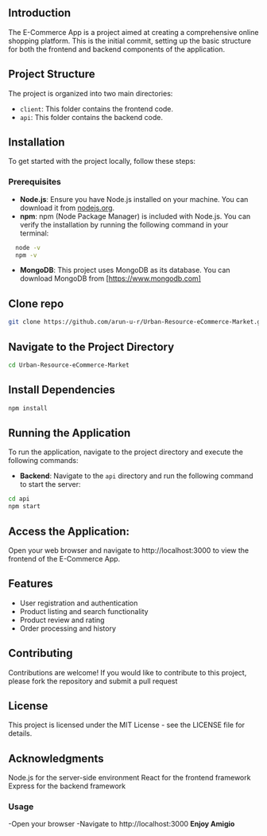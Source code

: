 ## Introduction

The E-Commerce App is a project aimed at creating a comprehensive online shopping platform. This is the initial commit, setting up the basic structure for both the frontend and backend components of the application.

## Project Structure

The project is organized into two main directories:

- `client`: This folder contains the frontend code.
- `api`: This folder contains the backend code.

## Installation

To get started with the project locally, follow these steps:

### Prerequisites

- **Node.js**: Ensure you have Node.js installed on your machine. You can download it from [nodejs.org](https://nodejs.org/).
- **npm**: npm (Node Package Manager) is included with Node.js. You can verify the installation by running the following command in your terminal:

```sh
  node -v
  npm -v
```

  - **MongoDB**: This project uses MongoDB as its database. You can download MongoDB from [https://www.mongodb.com]

## Clone repo
```sh
git clone https://github.com/arun-u-r/Urban-Resource-eCommerce-Market.git
```
## Navigate to the Project Directory

```sh
cd Urban-Resource-eCommerce-Market
```

## Install Dependencies
```sh
npm install
```

## Running the Application

To run the application, navigate to the project directory and execute the following commands:

- **Backend**: Navigate to the `api` directory and run the following command to start the server:

```sh
cd api
npm start
```

## Access the Application:

Open your web browser and navigate to http://localhost:3000 to view the frontend of the E-Commerce App.

## Features

* User registration and authentication
* Product listing and search functionality
* Product review and rating
* Order processing and history

## Contributing

Contributions are welcome! If you would like to contribute to this project, please fork the repository and submit a pull request

## License

This project is licensed under the MIT License - see the LICENSE file for details.


## Acknowledgments

Node.js for the server-side environment
React for the frontend framework
Express for the backend framework

### Usage
-Open your browser
-Navigate to http://localhost:3000
__Enjoy Amigio__ 

